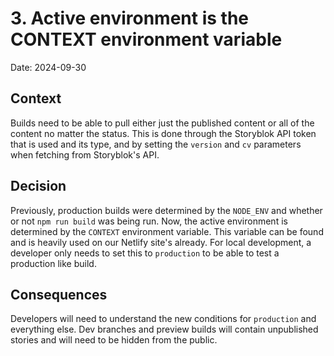 # 3. Active environment is the CONTEXT environment variable

Date: 2024-09-30

## Context

Builds need to be able to pull either just the published content or all of the content no matter the status. This is done through the Storyblok API token that is used and its type, and by setting the `version` and `cv` parameters when fetching from Storyblok's API. 

## Decision

 Previously, production builds were determined by the `NODE_ENV` and whether or not `npm run build` was being run. Now, the active environment is determined by the `CONTEXT` environment variable. This variable can be found and is heavily used on our Netlify site's already. For local development, a developer only needs to set this to `production` to be able to test a production like build. 

## Consequences

Developers will need to understand the new conditions for `production` and everything else. Dev branches and preview builds will contain unpublished stories and will need to be hidden from the public. 
